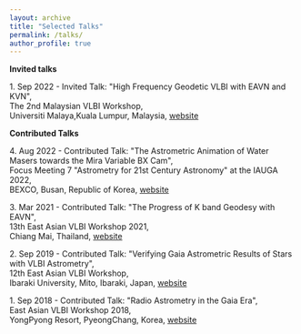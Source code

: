 ```yaml
---
layout: archive
title: "Selected Talks"
permalink: /talks/
author_profile: true
---
```


**Invited talks**

1\. Sep 2022 - Invited Talk: "High Frequency Geodetic VLBI with EAVN and KVN", <br />
The 2nd Malaysian VLBI Workshop, <br />
Universiti Malaya,Kuala Lumpur, Malaysia, [website](https://sites.google.com/view/2myvlbiworkshop/program)

**Contributed Talks**

4\. Aug 2022 - Contributed Talk: "The Astrometric Animation of Water Masers towards the Mira Variable BX Cam", <br />
Focus Meeting 7 "Astrometry for 21st Century Astronomy" at the IAUGA 2022, <br />
BEXCO, Busan, Republic of Korea, [website](https://www.busan2021fm7.org/programme/)

3\. Mar 2021 - Contributed Talk: "The Progress of K band Geodesy with EAVN", <br />
13th East Asian VLBI Workshop 2021, <br />
Chiang Mai, Thailand, [website](https://indico.narit.or.th/event/152/page/267-program)

2\. Sep 2019 - Contributed Talk: "Verifying Gaia Astrometric Results of Stars with VLBI Astrometry", <br />
12th East Asian VLBI Workshop, <br />
Ibaraki University, Mito, Ibaraki, Japan, [website](http://vlbi.sci.ibaraki.ac.jp/eavw19/program.html)

1\. Sep 2018 - Contributed Talk: "Radio Astrometry in the Gaia Era", <br />
East Asian VLBI Workshop 2018, <br />
YongPyong Resort, PyeongChang, Korea, [website](https://radio.kasi.re.kr/event/event_eavn.php?d=eavn2018&m=menu&p=program)

